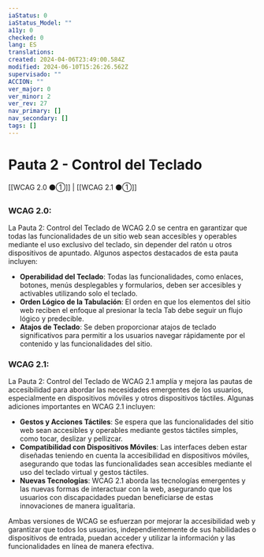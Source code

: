 ```yaml
---
iaStatus: 0
iaStatus_Model: ""
a11y: 0
checked: 0
lang: ES
translations: 
created: 2024-04-06T23:49:00.584Z
modified: 2024-06-10T15:26:26.562Z
supervisado: ""
ACCION: ""
ver_major: 0
ver_minor: 2
ver_rev: 27
nav_primary: []
nav_secondary: []
tags: []
---
```

# Pauta 2 - Control del Teclado

[[WCAG 2.0 ⚫①]] | [[WCAG 2.1 ⚫①]]

### WCAG 2.0:

La Pauta 2: Control del Teclado de WCAG 2.0 se centra en garantizar que todas las funcionalidades de un sitio web sean accesibles y operables mediante el uso exclusivo del teclado, sin depender del ratón u otros dispositivos de apuntado. Algunos aspectos destacados de esta pauta incluyen:

- **Operabilidad del Teclado**: Todas las funcionalidades, como enlaces, botones, menús desplegables y formularios, deben ser accesibles y activables utilizando solo el teclado.
- **Orden Lógico de la Tabulación**: El orden en que los elementos del sitio web reciben el enfoque al presionar la tecla Tab debe seguir un flujo lógico y predecible.
- **Atajos de Teclado**: Se deben proporcionar atajos de teclado significativos para permitir a los usuarios navegar rápidamente por el contenido y las funcionalidades del sitio.

### WCAG 2.1:

La Pauta 2: Control del Teclado de WCAG 2.1 amplía y mejora las pautas de accesibilidad para abordar las necesidades emergentes de los usuarios, especialmente en dispositivos móviles y otros dispositivos táctiles. Algunas adiciones importantes en WCAG 2.1 incluyen:

- **Gestos y Acciones Táctiles**: Se espera que las funcionalidades del sitio web sean accesibles y operables mediante gestos táctiles simples, como tocar, deslizar y pellizcar.
- **Compatibilidad con Dispositivos Móviles**: Las interfaces deben estar diseñadas teniendo en cuenta la accesibilidad en dispositivos móviles, asegurando que todas las funcionalidades sean accesibles mediante el uso del teclado virtual y gestos táctiles.
- **Nuevas Tecnologías**: WCAG 2.1 aborda las tecnologías emergentes y las nuevas formas de interactuar con la web, asegurando que los usuarios con discapacidades puedan beneficiarse de estas innovaciones de manera igualitaria.

Ambas versiones de WCAG se esfuerzan por mejorar la accesibilidad web y garantizar que todos los usuarios, independientemente de sus habilidades o dispositivos de entrada, puedan acceder y utilizar la información y las funcionalidades en línea de manera efectiva.